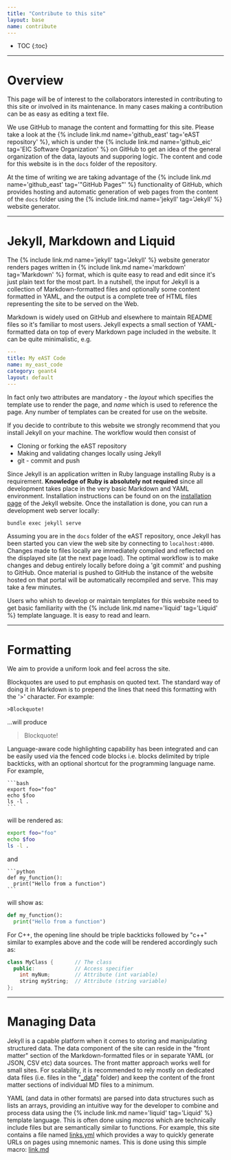 ```yaml
---
title: "Contribute to this site"
layout: base
name: contribute
---
```


* TOC
{:toc}

---

# Overview

This page will be of interest to the collaborators interested in contributing to this
site or involved in its maintenance. In many cases making a contribution can be as easy
as editing a text file.

We use GitHub to manage the content and formatting for this site. Please take a look at the
{% include link.md name='github_east' tag='eAST repository' %}, which
is under the {% include link.md name='github_eic' tag='EIC Software Organization' %}
on GitHub to get an idea of the general organization of the data, layouts and supporing logic.
The content and code for this website is in the ```docs``` folder of the repository.

At the time of writing we are taking advantage of the {% include link.md name='github_east' tag='"GitHub Pages"' %}
functionality of GitHub, which provides hosting and automatic generation of web pages
from the content of the ```docs``` folder using the {% include link.md name='jekyll' tag='Jekyll' %}
website generator.

---

# Jekyll, Markdown and Liquid

The {% include link.md name='jekyll' tag='Jekyll' %} website generator renders
pages written in {% include link.md name='markdown' tag='Markdown' %} format, which
is quite easy to read and edit since it's just plain text for the most part.
In a nutshell, the input for Jekyll is a collection of Markdown-formatted files
and optionally some content formatted in YAML, and the output is a complete
tree of HTML files representing the site to be served on the Web.

Markdown is widely used on GitHub and elsewhere to maintain README files so it's familiar
to most users. Jekyll expects a small section of YAML-formatted data on top of every Markdown
page included in the website. It can be quite minimalistic, e.g.

```yaml
---
title: My eAST Code
name: my_east_code
category: geant4
layout: default
---
```

In fact only two attributes are mandatory - the *layout* which specifies the template use
to render the page, and *name* which is used to reference the page. Any number of templates
can be created for use on the website.

If you decide to contribute to this website we strongly recommend that you install
Jekyll on your machine. The workflow would then consist of
* Cloning or forking the eAST repository
* Making and validating changes locally using Jekyll
* git - commit and push

Since Jekyll is an application written in Ruby language
installing Ruby is a requirement. **Knowledge of Ruby is absolutely not required**
since all development takes place in the very basic Markdown and YAML environment.
Installation instructions can be found on
on the [installation page](https://jekyllrb.com/docs/installation/) of the Jekyll website.
Once the installation is done, you can run a development web server locally:

```bash
bundle exec jekyll serve
```

Assuming you are in the ```docs``` folder of the eAST repository,
once Jekyll has been started you can view the web site by connecting to `localhost:4000`.
Changes made to files locally are immediately compiled and reflected on the
displayed site (at the next page load). The optimal workflow is to make changes and debug
entirely locally before doing a 'git commit' and pushing to GitHub. Once material
is pushed to GitHub the instance of the website hosted on that portal will be automatically
recompiled and serve. This may take a few minutes.

Users who whish to develop or maintain templates for this website need to get
basic familiarity with the {% include link.md name='liquid' tag='Liquid' %} template
language. It is easy to read and learn.

---

# Formatting

We aim to provide a uniform look and feel across the site.

Blockquotes are used to put emphasis on quoted text. The standard
way of doing it in Markdown is to prepend the lines that need this
formatting with the '>' character. For example:

```
>Blockquote!
```

...will produce
>Blockquote!

Language-aware code highlighting capability has been integrated and
can be easily used via the fenced code blocks i.e. blocks delimited by
triple backticks, with an optional shortcut for the programming language name.
For example,

    ```bash
    export foo="foo"
    echo $foo
    ls -l .
    ```

will be rendered as:

```bash
export foo="foo"
echo $foo
ls -l .
```

and

    ```python
    def my_function():
      print("Hello from a function")
    ```

will show as:

```python
def my_function():
  print("Hello from a function")
```

For C++, the opening line should be triple backticks followed by "c++"
similar to examples above and the code will be rendered accordingly such as:

```c++
class MyClass {       // The class
  public:             // Access specifier
    int myNum;        // Attribute (int variable)
    string myString;  // Attribute (string variable)
};
```
---

# Managing Data

Jekyll is a capable platform when it comes to storing and manipulating structured data.
The data component of the site can reside in the "front matter" section of the Markdown-formatted
files or in separate YAML (or JSON, CSV etc) data sources. The front matter approach works well
for small sites. For scalability, it is recommended to rely mostly on dedicated data files (i.e.
files in the "<a href="https://github.com/eic/east/tree/main/docs/_data" target="_blank">_data</a>" folder)
and keep the content of the front matter sections of individual MD files to a minimum.

YAML (and data in other formats) are parsed into data structures such as lists an arrays,
providing an intuitive way for the developer to combine and process data using 
the {% include link.md name='liquid' tag='Liquid' %} template language. This is often
done using *macros* which are technically include files but are semantically similar to functions.
For example, this site contains a file named
<a href="https://github.com/eic/east/tree/main/docs/_data/links.yml" target="_blank">links.yml</a>
which provides a way to quickly generate URLs on pages using mnemonic names. This is done
using this simple macro:
<a href="https://raw.githubusercontent.com/eic/east/main/docs/_includes/link.md" target="_blank">link.md</a>


